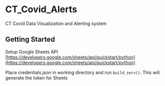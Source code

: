 # CT_Covid_Alerts
CT Covid Data Visualization and Alerting system


## Getting Started

Setup Google Sheets API
[https://developers.google.com/sheets/api/quickstart/python](https://developers.google.com/sheets/api/quickstart/python)

Place credentials.json in working directory and run `build_serv()`. This will generate the token for Sheets